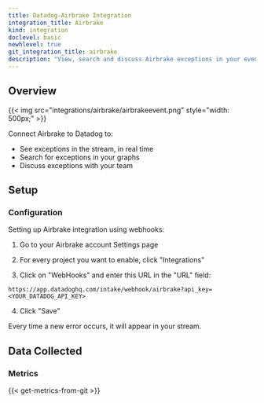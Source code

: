 ```yaml
---
title: Datadog-Airbrake Integration
integration_title: Airbrake
kind: integration
doclevel: basic
newhlevel: true
git_integration_title: airbrake
description: "View, search and discuss Airbrake exceptions in your event stream."
---
```


## Overview

{{< img src="integrations/airbrake/airbrakeevent.png" style="width: 500px;" >}}

Connect Airbrake to Datadog to:

  * See exceptions in the stream, in real time
  * Search for exceptions in your graphs
  * Discuss exceptions with your team

## Setup
### Configuration

Setting up Airbrake integration using webhooks:

1. Go to your Airbrake account Settings page

2. For every project you want to enable, click "Integrations"

3. Click on "WebHooks" and enter this URL in the "URL" field:
```
https://app.datadoghq.com/intake/webhook/airbrake?api_key=<YOUR_DATADOG_API_KEY>
```

4. Click "Save"

Every time a new error occurs, it will appear in your stream.

## Data Collected
### Metrics

{{< get-metrics-from-git >}}